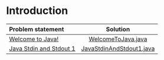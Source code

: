 # Introduction

|      Problem statement      |           Solution           |
|:----------------------------|:----------------------------:|
| [Welcome to Java!][]        | [WelcomeToJava.java][]       |
| [Java Stdin and Stdout 1][] | [JavaStdinAndStdout1.java][] |

[Welcome to Java!]:        https://www.hackerrank.com/challenges/welcome-to-java
[Java Stdin and Stdout 1]: https://www.hackerrank.com/challenges/java-stdin-and-stdout-1

[WelcomeToJava.java]:       WelcomeToJava.java
[JavaStdinAndStdout1.java]: JavaStdingAndStdout1.java
